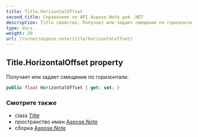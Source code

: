 ```yaml
---
title: Title.HorizontalOffset
second_title: Справочник по API Aspose.Note для .NET
description: Title свойство. Получает или задает смещение по горизонтали.
type: docs
weight: 20
url: /ru/net/aspose.note/title/horizontaloffset/
---
```

## Title.HorizontalOffset property

Получает или задает смещение по горизонтали.

```csharp
public float HorizontalOffset { get; set; }
```

### Смотрите также

* class [Title](../)
* пространство имен [Aspose.Note](../../title/)
* сборка [Aspose.Note](../../../)


